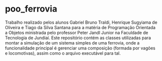 # poo_ferrovia
Trabalho realizado pelos alunos Gabriel Bruno Traldi, Henrique Sugyiama de Oliveira e Tiago da Silva Santana para a matéria de Programação Orientada a Objetos ministrada pelo professor Peter Jandl Junior na Faculdade de Tecnologia de Jundiaí. Este repositório contém as classes utilizadas para montar a simulação de um sistema simples de uma ferrovia, onde a funcionalidade principal é gerenciar uma composição (formada por vagões e locomotivas), assim como o arquivo executável para tal.
